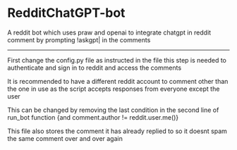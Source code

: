 # RedditChatGPT-bot
A reddit bot which uses praw and openai to integrate chatgpt in reddit comment by prompting !askgpt| in the comments

--------------------------
First change the config.py file as instructed in the file
this step is needed to authenticate and sign in to reddit and access the comments

It is recommended to have a different reddit account to comment other than the one in use as the script accepts responses from everyone except the user

This can be changed by removing the last condition in the second line of run_bot function {and comment.author != reddit.user.me()}

This file also stores the comment it has already replied to so it doesnt spam the same comment over and over again
